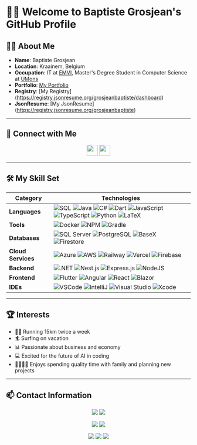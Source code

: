 <!-- Add a custom banner -->
<!-- <p align="center">
  <img src="https://your-banner-image-link.com/banner.png" alt="Baptiste Grosjean's GitHub Profile" width="100%">
</p> -->

# 🙋‍♂️ Welcome to Baptiste Grosjean's GitHub Profile

<!-- <p align="center">
  <img src="https://avatars.githubusercontent.com/u/83280831?v=4" alt="Profile Picture" width="150" height="150" style="border-radius: 50%;">
</p> -->

## 👨‍💻 About Me
- **Name**: Baptiste Grosjean
- **Location**: Kraainem, Belgium
- **Occupation**: IT at [EMVI](https://www.emvi.ai/), Master's Degree Student in Computer Science at [UMons](https://www.umons.be/)
- **Portfolio**: [My Portfolio](https://my-way-bg.vercel.app/about/way)
- **Registry**: [My Registry] (https://registry.jsonresume.org/grosjeanbaptiste/dashboard)
- **JsonResume**: [My JsonResume] (https://registry.jsonresume.org/grosjeanbaptiste)

<hr>

## 🔗 Connect with Me
<p align="center">
  <a href="https://www.linkedin.com/in/grosjeanbaptiste"><img src="https://cdn-icons-png.flaticon.com/512/174/174857.png" width="30" height="30"></a>
  <a href="mailto:grosjeanbaptisteit@outlook.com"><img src="https://cdn-icons-png.flaticon.com/512/732/732200.png" width="30" height="30"></a>
</p>

<hr>

## 🛠️ My Skill Set

| **Category**       | **Technologies**                                                                                                                                                                                                                                                                                                                                                                                                                                                                                                                                                                                                        |
| ------------------ | ----------------------------------------------------------------------------------------------------------------------------------------------------------------------------------------------------------------------------------------------------------------------------------------------------------------------------------------------------------------------------------------------------------------------------------------------------------------------------------------------------------------------------------------------------------------------------------------------------------------------- |
| **Languages**      | ![SQL](https://img.shields.io/badge/SQL-blue?style=flat&logo=sql) ![Java](https://img.shields.io/badge/Java-orange?style=flat&logo=java) ![C#](https://img.shields.io/badge/C%23-blue?style=flat&logo=c-sharp) ![Dart](https://img.shields.io/badge/Dart-blue?style=flat&logo=dart) ![JavaScript](https://img.shields.io/badge/JavaScript-yellow?style=flat&logo=javascript) ![TypeScript](https://img.shields.io/badge/TypeScript-blue?style=flat&logo=typescript) ![Python](https://img.shields.io/badge/Python-blue?style=flat&logo=python) ![LaTeX](https://img.shields.io/badge/LaTeX-green?style=flat&logo=latex) |
| **Tools**          | ![Docker](https://img.shields.io/badge/Docker-blue?style=flat&logo=docker) ![NPM](https://img.shields.io/badge/NPM-red?style=flat&logo=npm) ![Gradle](https://img.shields.io/badge/Gradle-green?style=flat&logo=gradle)                                                                                                                                                                                                                                                                                                                                                                                                 |
| **Databases**      | ![SQL Server](https://img.shields.io/badge/SQL%20Server-red?style=flat&logo=microsoft-sql-server) ![PostgreSQL](https://img.shields.io/badge/PostgreSQL-blue?style=flat&logo=postgresql) ![BaseX](https://img.shields.io/badge/BaseX-lightgrey?style=flat&logo=database)     ![Firestore](https://img.shields.io/badge/Firestore-orange?style=flat&logo=firebase)                                                                                                                                                                                                                                                                                                                                           |
| **Cloud Services** | ![Azure](https://img.shields.io/badge/Azure-blue?style=flat&logo=microsoft-azure) ![AWS](https://img.shields.io/badge/AWS-orange?style=flat&logo=amazon-aws) ![Railway](https://img.shields.io/badge/Railway-black?style=flat&logo=railway) ![Vercel](https://img.shields.io/badge/Vercel-black?style=flat&logo=vercel)              ![Firebase](https://img.shields.io/badge/Firebase-yellow?style=flat&logo=firebase)                                                                                                                                                                                                                                                                                   |
| **Backend**        | ![.NET](https://img.shields.io/badge/.NET-purple?style=flat&logo=.net) ![Nest.js](https://img.shields.io/badge/Nest.js-red?style=flat&logo=nestjs) ![Express.js](https://img.shields.io/badge/Express.js-black?style=flat&logo=express) ![NodeJS](https://img.shields.io/badge/Node.js-green?style=flat&logo=node.js)                                                                                                                                                                                                                                                                                                   |
| **Frontend**       | ![Flutter](https://img.shields.io/badge/Flutter-blue?style=flat&logo=flutter) ![Angular](https://img.shields.io/badge/Angular-red?style=flat&logo=angular) ![React](https://img.shields.io/badge/React-blue?style=flat&logo=react)                        ![Blazor](https://img.shields.io/badge/Blazor-purple?style=flat&logo=blazor)                                                                                                                                                                                                                                                                                  |
| **IDEs**           | ![VSCode](https://img.shields.io/badge/VS%20Code-blue?style=flat&logo=visual-studio-code) ![IntelliJ](https://img.shields.io/badge/IntelliJ%20IDEA-black?style=flat&logo=intellij-idea) ![Visual Studio](https://img.shields.io/badge/Visual%20Studio-purple?style=flat&logo=visual-studio)   ![Xcode](https://img.shields.io/badge/Xcode-blue?style=flat&logo=xcode)                                                                                                                                                                                                                                                   |
<hr>

## 🏆 Interests
- 🏃‍♂️ Running 15km twice a week
- 🏄 Surfing on vacation
- 📊 Passionate about business and economy
- 💻 Excited for the future of AI in coding
- 👨‍👩‍👧‍👦 Enjoys spending quality time with family and planning new projects

<hr>

## 📫 Contact Information
<p align="center">
  <a href="mailto:grosjeanbaptisteit@outlook.com"><img src="https://img.shields.io/badge/Email-Baptiste_Grosjean-blue?style=flat&logo=gmail"></a>  
  <a href="tel:+32496289705"><img src="https://img.shields.io/badge/Phone-Baptiste_Grosjean-blue?style=flat&logo=phone"></a>
</p>

<p align="center">
  <a href="https://registry.jsonresume.org/grosjeanbaptiste"><img src="https://img.shields.io/badge/Resume-JSONResume-blue"></a>
  <a href="https://registry.jsonresume.org/grosjeanbaptiste/dashboard"><img src="https://img.shields.io/badge/Dashboard-Profile-green"></a>
</p>

<p align="center">
  <img src="https://img.shields.io/badge/Licence-Baptiste_Grosjean-black">
  <img src="https://img.shields.io/badge/Languages-French,_English,_Dutch-orange">
  <img src="https://img.shields.io/badge/Platforms-Android,_iOS,_MacOS,_Linux,_Web-blue">
</p>